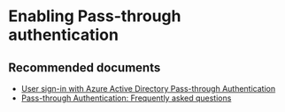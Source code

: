 <properties
    pageTitle="Enabling Pass-through authentication"
    description="Enabling Pass-through authentication"
    service="microsoft.aad"
    resource="Microsoft_AAD_IAM"
    authors="curtand"
    displayOrder="1770"
    supportTopicIds="32615379"
    selfHelpType="generic"
    resourceTags=""
    productPesIds="16579"
    cloudEnvironments="public"
 	articleId="aba27273-cfe3-4df0-86e6-96d6d6bed803"
/>

# Enabling Pass-through authentication

## **Recommended documents**

* [User sign-in with Azure Active Directory Pass-through Authentication](https://docs.microsoft.com/azure/active-directory/hybrid/how-to-connect-pta)
* [Pass-through Authentication: Frequently asked questions](https://docs.microsoft.com/azure/active-directory/hybrid/how-to-connect-pta-faq)
